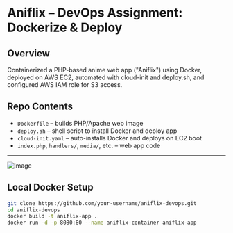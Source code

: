# Aniflix – DevOps Assignment: Dockerize & Deploy

## Overview
Containerized a PHP-based anime web app ("Aniflix") using Docker, deployed on AWS EC2, automated with cloud-init and deploy.sh, and configured AWS IAM role for S3 access.

## Repo Contents
- `Dockerfile` – builds PHP/Apache web image
- `deploy.sh` – shell script to install Docker and deploy app
- `cloud-init.yaml` – auto-installs Docker and deploys on EC2 boot
- `index.php`, `handlers/`, `media/`, etc. – web app code

---
![image](https://github.com/user-attachments/assets/38ad8f2f-59f1-4f2a-8355-c6a2bab3d8a9)

## Local Docker Setup

```bash
git clone https://github.com/your-username/aniflix-devops.git
cd aniflix-devops
docker build -t aniflix-app .
docker run -d -p 8080:80 --name aniflix-container aniflix-app

